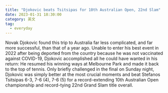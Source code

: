 ```yaml
---
title: "Djokovic beats Tsitsipas for 10th Australian Open, 22nd Slam"
date: 2023-01-31 18:30:00
category: 英文
tag:
  - everyday
---
```


Novak Djokovic found this trip to Australia far less complicated, and far more successful, than that of a year ago. Unable to enter his best event in 2022 after being deported from the country because he was not vaccinated against COVID-19, Djokovic accomplished all he could have wanted in his return: He resumed his winning ways at Melbourne Park and made it back to the top of tennis. Only briefly challenged in the final on Sunday night, Djokovic was simply better at the most crucial moments and beat Stefanos Tsitsipas 6-3, 7-6 (4), 7-6 (5) for a record-extending 10th Australian Open championship and record-tying 22nd Grand Slam title overall.
